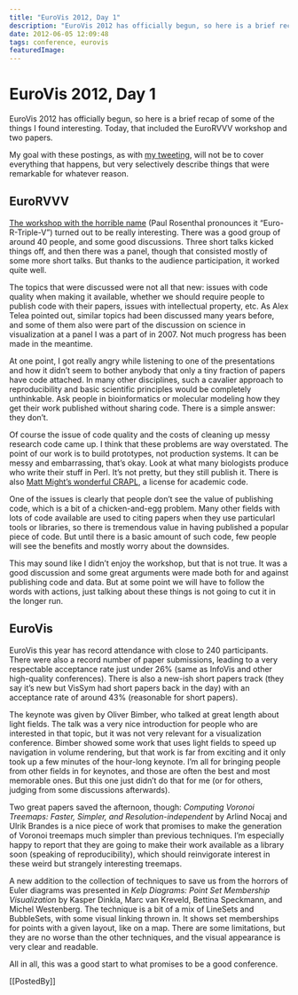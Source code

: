 ```yaml
---
title: "EuroVis 2012, Day 1"
description: "EuroVis 2012 has officially begun, so here is a brief recap of some of the things I found interesting. Today, that included the EuroRVVV workshop and two papers."
date: 2012-06-05 12:09:48
tags: conference, eurovis
featuredImage: 
---
```


# EuroVis 2012, Day 1

EuroVis 2012 has officially begun, so here is a brief recap of some of the things I found interesting. Today, that included the EuroRVVV workshop and two papers.

My goal with these postings, as with <a href="http://twitter.com/eagereyes">my tweeting</a>, will not be to cover everything that happens, but very selectively describe things that were remarkable for whatever reason.

## EuroRVVV

<a href="http://www.eurorvvv.org/">The workshop with the horrible name</a> (Paul Rosenthal pronounces it “Euro-R-Triple-V”) turned out to be really interesting. There was a good group of around 40 people, and some good discussions. Three short talks kicked things off, and then there was a panel, though that consisted mostly of some more short talks. But thanks to the audience participation, it worked quite well.

The topics that were discussed were not all that new: issues with code quality when making it available, whether we should require people to publish code with their papers, issues with intellectual property, etc. As Alex Telea pointed out, similar topics had been discussed many years before, and some of them also were part of the discussion on science in visualization at a panel I was a part of in 2007. Not much progress has been made in the meantime.

At one point, I got really angry while listening to one of the presentations and how it didn’t seem to bother anybody that only a tiny fraction of papers have code attached. In many other disciplines, such a cavalier approach to reproducibility and basic scientific principles would be completely unthinkable. Ask people in bioinformatics or molecular modeling how they get their work published without sharing code. There is a simple answer: they don’t.

Of course the issue of code quality and the costs of cleaning up messy research code came up. I think that these problems are way overstated. The point of our work is to build prototypes, not production systems. It can be messy and embarrassing, that’s okay. Look at what many biologists produce who write their stuff in Perl. It’s not pretty, but they still publish it. There is also <a href="http://matt.might.net/articles/crapl/">Matt Might’s wonderful CRAPL</a>, a license for academic code.

One of the issues is clearly that people don’t see the value of publishing code, which is a bit of a chicken-and-egg problem. Many other fields with lots of code available are used to citing papers when they use particularl tools or libraries, so there is tremendous value in having published a popular piece of code. But until there is a basic amount of such code, few people will see the benefits and mostly worry about the downsides.

This may sound like I didn’t enjoy the workshop, but that is not true. It was a good discussion and some great arguments were made both for and against publishing code and data. But at some point we will have to follow the words with actions, just talking about these things is not going to cut it in the longer run.

## EuroVis

EuroVis this year has record attendance with close to 240 participants. There were also a record number of paper submissions, leading to a very respectable acceptance rate just under 26% (same as InfoVis and other high-quality conferences). There is also a new-ish short papers track (they say it’s new but VisSym had short papers back in the day) with an acceptance rate of around 43% (reasonable for short papers).

The keynote was given by Oliver Bimber, who talked at great length about light fields. The talk was a very nice introduction for people who are interested in that topic, but it was not very relevant for a visualization conference. Bimber showed some work that uses light fields to speed up navigation in volume rendering, but that work is far from exciting and it only took up a few minutes of the hour-long keynote. I’m all for bringing people from other fields in for keynotes, and those are often the best and most memorable ones. But this one just didn’t do that for me (or for others, judging from some discussions afterwards).

Two great papers saved the afternoon, though: <em>Computing Voronoi Treemaps: Faster, Simpler, and Resolution-independent</em> by Arlind Nocaj and Ulrik Brandes is a nice piece of work that promises to make the generation of Voronoi treemaps much simpler than previous techniques. I’m especially happy to report that they are going to make their work available as a library soon (speaking of reproducibility), which should reinvigorate interest in these weird but strangely interesting treemaps.

A new addition to the collection of techniques to save us from the horrors of Euler diagrams was presented in <em>Kelp Diagrams: Point Set Membership Visualization</em> by Kasper Dinkla, Marc van Kreveld, Bettina Speckmann, and Michel Westenberg. The technique is a bit of a mix of LineSets and BubbleSets, with some visual linking thrown in. It shows set memberships for points with a given layout, like on a map. There are some limitations, but they are no worse than the other techniques, and the visual appearance is very clear and readable.

All in all, this was a good start to what promises to be a good conference.

[[PostedBy]]

